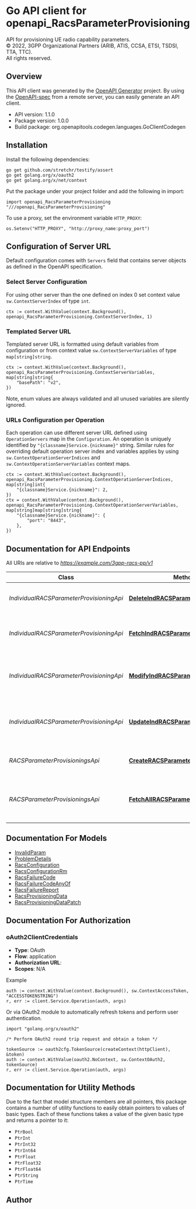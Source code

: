 # Go API client for openapi_RacsParameterProvisioning

API for provisioning UE radio capability parameters.  
© 2022, 3GPP Organizational Partners (ARIB, ATIS, CCSA, ETSI, TSDSI, TTA, TTC).  
All rights reserved.


## Overview
This API client was generated by the [OpenAPI Generator](https://openapi-generator.tech) project.  By using the [OpenAPI-spec](https://www.openapis.org/) from a remote server, you can easily generate an API client.

- API version: 1.1.0
- Package version: 1.0.0
- Build package: org.openapitools.codegen.languages.GoClientCodegen

## Installation

Install the following dependencies:

```shell
go get github.com/stretchr/testify/assert
go get golang.org/x/oauth2
go get golang.org/x/net/context
```

Put the package under your project folder and add the following in import:

```golang
import openapi_RacsParameterProvisioning "///openapi_RacsParameterProvisioning"
```

To use a proxy, set the environment variable `HTTP_PROXY`:

```golang
os.Setenv("HTTP_PROXY", "http://proxy_name:proxy_port")
```

## Configuration of Server URL

Default configuration comes with `Servers` field that contains server objects as defined in the OpenAPI specification.

### Select Server Configuration

For using other server than the one defined on index 0 set context value `sw.ContextServerIndex` of type `int`.

```golang
ctx := context.WithValue(context.Background(), openapi_RacsParameterProvisioning.ContextServerIndex, 1)
```

### Templated Server URL

Templated server URL is formatted using default variables from configuration or from context value `sw.ContextServerVariables` of type `map[string]string`.

```golang
ctx := context.WithValue(context.Background(), openapi_RacsParameterProvisioning.ContextServerVariables, map[string]string{
	"basePath": "v2",
})
```

Note, enum values are always validated and all unused variables are silently ignored.

### URLs Configuration per Operation

Each operation can use different server URL defined using `OperationServers` map in the `Configuration`.
An operation is uniquely identified by `"{classname}Service.{nickname}"` string.
Similar rules for overriding default operation server index and variables applies by using `sw.ContextOperationServerIndices` and `sw.ContextOperationServerVariables` context maps.

```golang
ctx := context.WithValue(context.Background(), openapi_RacsParameterProvisioning.ContextOperationServerIndices, map[string]int{
	"{classname}Service.{nickname}": 2,
})
ctx = context.WithValue(context.Background(), openapi_RacsParameterProvisioning.ContextOperationServerVariables, map[string]map[string]string{
	"{classname}Service.{nickname}": {
		"port": "8443",
	},
})
```

## Documentation for API Endpoints

All URIs are relative to *https://example.com/3gpp-racs-pp/v1*

Class | Method | HTTP request | Description
------------ | ------------- | ------------- | -------------
*IndividualRACSParameterProvisioningApi* | [**DeleteIndRACSParameterProvisioning**](docs/IndividualRACSParameterProvisioningApi.md#deleteindracsparameterprovisioning) | **Delete** /{scsAsId}/provisionings/{provisioningId} | Delete a RACS parameter provisioning.
*IndividualRACSParameterProvisioningApi* | [**FetchIndRACSParameterProvisioning**](docs/IndividualRACSParameterProvisioningApi.md#fetchindracsparameterprovisioning) | **Get** /{scsAsId}/provisionings/{provisioningId} | Read an existing RACS parameter provisioning.
*IndividualRACSParameterProvisioningApi* | [**ModifyIndRACSParameterProvisioning**](docs/IndividualRACSParameterProvisioningApi.md#modifyindracsparameterprovisioning) | **Patch** /{scsAsId}/provisionings/{provisioningId} | Modify some properties in an existing RACS parameter provisioning.
*IndividualRACSParameterProvisioningApi* | [**UpdateIndRACSParameterProvisioning**](docs/IndividualRACSParameterProvisioningApi.md#updateindracsparameterprovisioning) | **Put** /{scsAsId}/provisionings/{provisioningId} | Modify all properties in an existing RACS parameter provisioning.
*RACSParameterProvisioningsApi* | [**CreateRACSParameterProvisioning**](docs/RACSParameterProvisioningsApi.md#createracsparameterprovisioning) | **Post** /{scsAsId}/provisionings | Create a new RACS parameter provisioning.
*RACSParameterProvisioningsApi* | [**FetchAllRACSParameterProvisionings**](docs/RACSParameterProvisioningsApi.md#fetchallracsparameterprovisionings) | **Get** /{scsAsId}/provisionings | Read all RACS parameter provisionings for a given AF.


## Documentation For Models

 - [InvalidParam](docs/InvalidParam.md)
 - [ProblemDetails](docs/ProblemDetails.md)
 - [RacsConfiguration](docs/RacsConfiguration.md)
 - [RacsConfigurationRm](docs/RacsConfigurationRm.md)
 - [RacsFailureCode](docs/RacsFailureCode.md)
 - [RacsFailureCodeAnyOf](docs/RacsFailureCodeAnyOf.md)
 - [RacsFailureReport](docs/RacsFailureReport.md)
 - [RacsProvisioningData](docs/RacsProvisioningData.md)
 - [RacsProvisioningDataPatch](docs/RacsProvisioningDataPatch.md)


## Documentation For Authorization



### oAuth2ClientCredentials


- **Type**: OAuth
- **Flow**: application
- **Authorization URL**: 
- **Scopes**: N/A

Example

```golang
auth := context.WithValue(context.Background(), sw.ContextAccessToken, "ACCESSTOKENSTRING")
r, err := client.Service.Operation(auth, args)
```

Or via OAuth2 module to automatically refresh tokens and perform user authentication.

```golang
import "golang.org/x/oauth2"

/* Perform OAuth2 round trip request and obtain a token */

tokenSource := oauth2cfg.TokenSource(createContext(httpClient), &token)
auth := context.WithValue(oauth2.NoContext, sw.ContextOAuth2, tokenSource)
r, err := client.Service.Operation(auth, args)
```


## Documentation for Utility Methods

Due to the fact that model structure members are all pointers, this package contains
a number of utility functions to easily obtain pointers to values of basic types.
Each of these functions takes a value of the given basic type and returns a pointer to it:

* `PtrBool`
* `PtrInt`
* `PtrInt32`
* `PtrInt64`
* `PtrFloat`
* `PtrFloat32`
* `PtrFloat64`
* `PtrString`
* `PtrTime`

## Author



